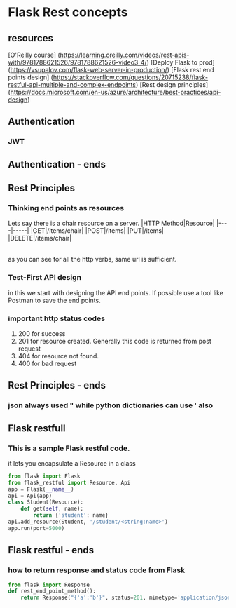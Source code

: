 # Flask Rest concepts

## resources
[O'Reilly course] (https://learning.oreilly.com/videos/rest-apis-with/9781788621526/9781788621526-video3_4/)
[Deploy Flask to prod] (https://vsupalov.com/flask-web-server-in-production/)
[Flask rest end points design] (https://stackoverflow.com/questions/20715238/flask-restful-api-multiple-and-complex-endpoints)
[Rest design principles] (https://docs.microsoft.com/en-us/azure/architecture/best-practices/api-design)

## Authentication
### JWT

## Authentication - ends

## Rest Principles

### Thinking end points as resources
Lets say there is a chair resource on a server.
|HTTP Method|Resource|
|----|-----|
|GET|/items/chair|
|POST|/items|
|PUT|/items|
|DELETE|/items/chair|

<br>
as you can see for all the http verbs, same url is sufficient.

### Test-First API design
in this we start with designing the API end points. If possible use a tool like Postman to save the end points.

### important http status codes
1. 200 for success
2. 201 for resource created. Generally this code is returned from post request
3. 404 for resource not found. 
4. 400 for bad request

## Rest Principles - ends
 

### json always used " while python dictionaries can use ' also

## Flask restfull
### This is a sample Flask restful code.
it lets you encapsulate a Resource in a class
```python
from flask import Flask
from flask_restful import Resource, Api
app = Flask(__name__)
api = Api(app)
class Student(Resource):
    def get(self, name):
        return {'student': name}
api.add_resource(Student, '/student/<string:name>')
app.run(port=5000)
```

## Flask restful - ends

### how to return response and status code from Flask
```python
from flask import Response
def rest_end_point_method():
    return Response("{'a':'b'}", status=201, mimetype='application/json')
```